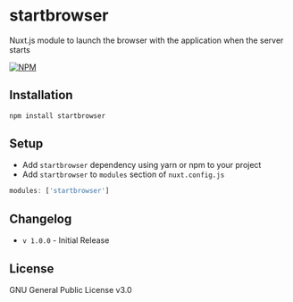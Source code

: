 # startbrowser
Nuxt.js module to launch the browser with the application when the server starts

[![NPM](https://nodei.co/npm/startbrowser.png?compact=true)](https://nodei.co/npm/startbrowser/)

## Installation
```bash
npm install startbrowser
```

## Setup
* Add ```startbrowser``` dependency using yarn or npm to your project
* Add ```startbrowser``` to ```modules``` section of ```nuxt.config.js```
```javascript
modules: ['startbrowser']
```

## Changelog
* `v 1.0.0` - Initial Release

## License
GNU General Public License v3.0

